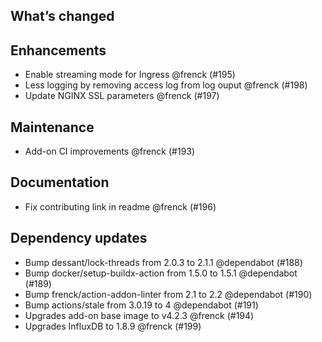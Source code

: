 ## What’s changed

##  Enhancements

-  Enable streaming mode for Ingress @frenck (#195)
-  Less logging by removing access log from log ouput @frenck (#198)
-  Update NGINX SSL parameters @frenck (#197)

##  Maintenance

-  Add-on CI improvements @frenck (#193)

##  Documentation

-  Fix contributing link in readme @frenck (#196)

##  Dependency updates

-  Bump dessant/lock-threads from 2.0.3 to 2.1.1 @dependabot (#188)
-  Bump docker/setup-buildx-action from 1.5.0 to 1.5.1 @dependabot (#189)
-  Bump frenck/action-addon-linter from 2.1 to 2.2 @dependabot (#190)
-  Bump actions/stale from 3.0.19 to 4 @dependabot (#191)
-  Upgrades add-on base image to v4.2.3 @frenck (#194)
-  Upgrades InfluxDB to 1.8.9 @frenck (#199)
